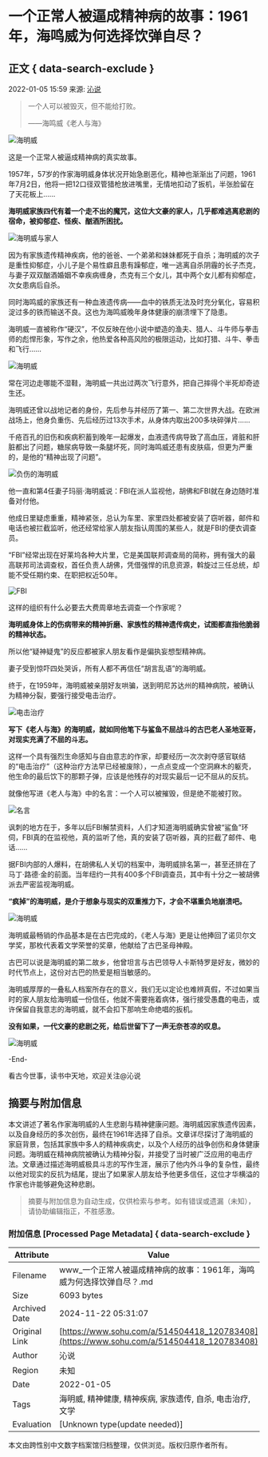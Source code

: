# 一个正常人被逼成精神病的故事：1961年，海鸣威为何选择饮弹自尽？

## 正文 { data-search-exclude }


2022-01-05 15:59 来源: [沁说](https://www.sohu.com/a/514504418_120783408?spm=smpc.content-abroad.content.1.1732253394931hiqfUtK)

> 一个人可以被毁灭，但不能给打败。
> 
> ——海鸣威《老人与海》

![海明威](https://p2.itc.cn/images01/20220105/d7f56b29892048b2ac36fa82edf307af.jpeg)

这是一个正常人被逼成精神病的真实故事。

1957年，57岁的作家海明威身体状况开始急剧恶化，精神也渐渐出了问题，1961年7月2日，他将一把12口径双管猎枪放进嘴里，无情地扣动了扳机，半张脸留在了天花板上……

**海明威家族四代有着一个走不出的魔咒，这位大文豪的家人，几乎都难逃离悲剧的宿命，被抑郁症、怪疾、酗酒所困扰。**

![海明威与家人](https://p2.itc.cn/images01/20220105/2d41191376134d99bb9846f03fec9b92.jpeg)

因为有家族遗传精神疾病，他的爸爸、一个弟弟和妹妹都死于自杀；海明威的次子是重性抑郁症，小儿子是个易性癖且患有躁郁症，唯一逃离自杀阴霾的长子杰克，与妻子双双酗酒婚姻不幸疾病缠身，杰克有三个女儿，其中两个女儿都有抑郁症，次女患病后自杀。

同时海鸣威的家族还有一种血液遗传病——血中的铁质无法及时充分氧化，容易积淀过多的铁而输送不良。这也为海鸣威晚年身体健康的崩溃埋下了隐患。

海明威一直被称作“硬汉”，不仅反映在他小说中塑造的渔夫、猎人、斗牛师与拳击师的彪悍形象，写作之余，他热爱各种高风险的极限运动，比如打猎、斗牛、拳击和飞行……

![海明威](https://p2.itc.cn/images01/20220105/d8af0900e9fa4893b386d5ad916f48a7.jpeg)

常在河边走哪能不湿鞋，海明威一共出过两次飞行意外，把自己摔得个半死却奇迹生还。

海明威还曾以战地记者的身份，先后参与并经历了第一、第二次世界大战。在欧洲战场上，他身负重伤、先后经历过13次手术，从身体内取出200多块碎弹片……

千疮百孔的旧伤和疾病积蓄到晚年一起爆发，血液遗传病导致了高血压，肾脏和肝脏都出了问题，糖尿病导致一条腿坏死，同时海鸣威还患有皮肤癌，但更为严重的，是他的“精神出现了问题”。

![负伤的海明威](https://p5.itc.cn/images01/20220105/ccab90c79d3146cdb12d1dfb65df2745.jpeg)

他一直和第4任妻子玛丽·海明威说：FBI在派人监视他，胡佛和FBI就在身边随时准备对付他。

他成日里疑虑重重，精神紧张，总认为车里、家里四处都被安装了窃听器，邮件和电话也被拦截监听，他还经常给家人朋友指认周围的某些人，就是FBI的便衣调查员。

“FBI”经常出现在好莱坞各种大片里，它是美国联邦调查局的简称，拥有强大的最高联邦司法调查权，首任负责人胡佛，凭借强悍的讯息资源，斡旋过三任总统，却能不受任期约束、在职把权近50年。

![FBI](https://p2.itc.cn/images01/20220105/f0bf745a6b044cf5a0c9abdca8656a25.jpeg)

这样的组织有什么必要去大费周章地去调查一个作家呢？

**海明威身体上的伤病带来的精神折磨、家族性的精神遗传病史，试图都直指他脆弱的精神状态。**

所以他“疑神疑鬼”的反应都被家人朋友看作是偏执妄想型精神病。

妻子受到惊吓四处哭诉，所有人都不再信任“胡言乱语”的海明威。

终于，在1959年，海明威被亲朋好友哄骗，送到明尼苏达州的精神病院，被确认为精神分裂，要强行接受电击治疗。

![电击治疗](https://p2.itc.cn/images01/20220105/6c14bf047d9c4e8b966d68d0f99ce584.jpeg)

**写下《老人与海》的海明威，就如同他笔下与鲨鱼不屈战斗的古巴老人圣地亚哥，对现实充满了不屈的斗志。**

这样一个具有强烈生命感知与自由意志的作家，却要经历一次次剥夺感官联结的“电击治疗”（这种治疗方法早已经被废除），一点点变成一个空洞麻木的躯壳，他生命的最后饮下的那颗子弹，应该是他残存的对现实最后一记不屈从的反抗。

就像他写进《老人与海》中的名言：一个人可以被摧毁，但是绝不能被打败。

![名言](https://p6.itc.cn/images01/20220105/332765295b2f48cabdbdb64e7b8abf9c.jpeg)

讽刺的地方在于，多年以后FBI解禁资料，人们才知道海明威确实曾被“鲨鱼”环伺，FBI真的在监视他，真的监听了他，真的安装了窃听器，真的拦截了邮件、电话……

据FBI内部的人爆料，在胡佛私人关切的档案中，海明威排名第一，甚至还排在了马丁·路德·金的前面。当年纽约一共有400多个FBI调查员，其中有十分之一被胡佛派去严密监视海明威。

**“疯掉”的海明威，是介于想象与现实的双重推力下，才会不堪重负地崩溃吧。**

![海明威](https://p9.itc.cn/images01/20220105/145435998e3e4420957d52d9bfba9629.jpeg)

海明威最畅销的作品基本是在古巴完成的，《老人与海》更是让他捧回了诺贝尔文学奖，那枚代表着文学荣誉的奖章，他献给了古巴圣母神殿。

古巴可以说是海明威的第二故乡，他曾坦言与古巴领导人卡斯特罗是好友，微妙的时代节点上，这份对古巴的热爱是相当敏感的。

海明威厚厚的一叠私人档案所存在的意义，我们无以定论也难辨真假，不过如果当时的家人朋友给海明威一份信任，他就不需要拖着病体，强行接受愚蠢的电击，或许保留自我意志的海明威，就不会扣下那响生命绝唱的扳机。

**没有如果，一代文豪的悲剧之死，给后世留下了一声无奈苍凉的叹息。**

![海明威](https://p4.itc.cn/images01/20220105/1ecd7d01665242daa58f5e42bae59186.jpeg)

\-End-

看古今世事，读书中天地，欢迎关注@沁说

## 摘要与附加信息

<!-- tcd_abstract -->
本文讲述了著名作家海明威的人生悲剧与精神健康问题。海明威因家族遗传因素，以及自身经历的多次创伤，最终在1961年选择了自杀。文章详尽探讨了海明威的家庭背景，包括其家族中多人的精神疾病史，以及个人经历的战争创伤和身体健康问题。海明威在精神病院被确认为精神分裂，并接受了当时被广泛应用的电击疗法。文章通过描述海明威极具斗志的写作生涯，展示了他内外斗争的复杂性，最终以他对现实的反抗为结尾，提出了如果家人朋友给予他更多信任，这位才华横溢的作家也许能够避免这种悲剧。
<!-- tcd_abstract_end -->

> 摘要与附加信息为自动生成，仅供检索与参考。如有错误或遗漏（未知），请协助编辑指正，不胜感激。

### 附加信息 [Processed Page Metadata] { data-search-exclude }

| Attribute       | Value                                  |
|-----------------|----------------------------------------|
| Filename        | www_一个正常人被逼成精神病的故事：1961年，海鸣威为何选择饮弹自尽？.md                             |
| Size            | 6093 bytes                           |
| Archived Date   | 2024-11-22 05:31:07                             |
| Original Link   | [https://www.sohu.com/a/514504418_120783408](https://www.sohu.com/a/514504418_120783408)                       |
| Author          | 沁说                               |
| Region          | 未知                               |
| Date            | 2022-01-05                                 |
| Tags            | 海明威, 精神健康, 精神疾病, 家族遗传, 自杀, 电击治疗, 文学                                 |
| Evaluation            | [Unknown type(update needed)]                                 |
<!-- tcd_table_end -->

本文由跨性别中文数字档案馆归档整理，仅供浏览。版权归原作者所有。
